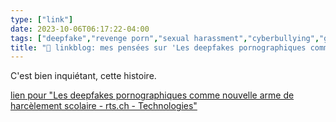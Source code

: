 ```yaml
---
type: ["link"]
date: 2023-10-06T06:17:22-04:00
tags: ["deepfake","revenge porn","sexual harassment","cyberbullying","generative AI"]
title: "🔗 linkblog: mes pensées sur 'Les deepfakes pornographiques comme nouvelle arme de harcèlement scolaire - rts.ch - Technologies'"
---
```

C'est bien inquiétant, cette histoire.

[lien pour "Les deepfakes pornographiques comme nouvelle arme de harcèlement scolaire - rts.ch - Technologies"](https://www.rts.ch/info/sciences-tech/technologies/14370038-les-deepfakes-pornographiques-comme-nouvelle-arme-de-harcelement-scolaire.html?rts_source=rss_t)
